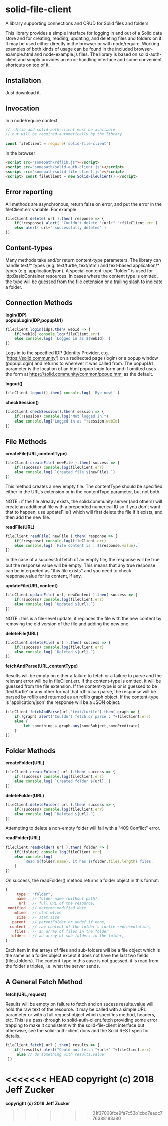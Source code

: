 # solid-file-client
A library supporting connections and CRUD for Solid files and folders

This library provides a simple interface for logging in and out of a 
Solid data store and for creating, reading, updating, and deleting
files and folders on it. It may be used either directly in the browser or 
with node/require.  Working examples of both kinds of usage can be found in
the included browser-example.html and node-example.js files.  The library
is based on solid-auth-client and simply provides an error-handling 
interface and some convenient shortcuts on top of it.

## Installation
Just download it.

## Invocation
In a node/require context

```javascript
// rdflib and solid-auth-client must be available
// but will be required automatically by the library

const fileClient = require('solid-file-client')
```
In the browser
```html 
<script src="somepath/rdflib.js"></script>
<script src="somepath/solid-auth-client.js"></script>
<script src="somepath/solid-file-client.js"></script>
<script> const fileClient = new SolidFileClient() </script>
```
## Error reporting

All methods are asynchronous, return false on error, and put the error
in the fileClient.err variable.  For example
```javascript
fileClient.delete( url ).then( response => {
    if(!response) alert( "Couldn't delete "+url+" "+fileClient.err )
    else alert( url+" successfully deleted" )
})
```
## Content-types
Many methods take and/or return content-type parameters. The library can
handle text/* types (e.g. text/turtle, text/html) and text-based application/* types (e.g. application/json). A special content-type "folder" is 
used for ldp:BasicContainer resources.  In cases where the content type is
omitted, the type will be guessed from the file extension or a trailing 
slash to indicate a folder.

## Connection Methods

**login(**IDP**)**<br>
**popupLogin(**IDP,popupUrl**)**
```javascript
fileClient.login(idp).then( webId => {
    if(!webId) console.log(fileClient.err)
    else console.log( `Logged in as ${webId}.`)
})
```
Logs in to the specified IDP (Identity Provider, e.g. 'https://solid.community') on a redirected page (login) or a popup window (popupLogin) and returns to wherever it was called from.  The popupUrl parameter is the location of an html popup login form and if omitted uses the form at https://solid.community/common/popup.html as the default.

**logout()**
```javascript
fileClient.logout().then( console.log( `Bye now!` )
```
**checkSession()**
```javascript
fileClient.checkSession().then( session => {
    if(!session) console.log("Not logged in.")
    else console.log("Logged in as "+session.webId)
})
```
## File Methods
**createFile(**URL,contentType**)**
```javascript
fileClient.createFile( newFile ).then( success => {
    if(!success) console.log(fileClient.err)
    else console.log( `Created file ${newFile}.`)
})
```
This method creates a new empty file.
The contentType should be specified either in the URL's extension or in
the contentType parameter, but not both. 

NOTE : if the file already exists, the solid.community server (and others) will create an additional file with a prepended numerical ID so if you don't want that to happen, use updateFile() which will first delete the file if it exists, and then add the new file.

**readFile(**URL**)**
```javascript
fileClient.readFile( newFile ).then( response => {
    if(!response) console.log(fileClient.err)
    else console.log( `File content is : ${response.value}.`
})
```
In the case of a successful fetch of an empty file, the response
will be true but the response.value will be empty.  This means
that any true response can be interpreted as "this file exists"
and you need to check response.value for its content, if any.

**updateFile(**URL,content**)**
```javascript
fileClient.updateFile( url, newContent ).then( success => {
    if(!success) console.log(fileClient.err)
    else console.log( `Updated ${url}.`)
})
```
NOTE : this is a file-level update, it replaces the file with the new content by removing the old version of the file and adding the new one.

**deleteFile(**URL**)**
```javascript
fileClient.deleteFile( url ).then( success => {
    if(!success) console.log(fileClient.err)
    else console.log( `Deleted ${url}.`)
})
```
**fetchAndParse(**URL,contentType**)**

Results will be empty on either a failure to fetch or a failure to parse
and the relevant error will be in fileClient.err. If the content-type is
omitted, it will be guessed from the file extension. If the  content-type
is or is guessed to be 'text/turtle' or any other format that rdflib can 
parse, the response will be parsed by rdflib and returned as an rdflib
graph object.  If the content-type is 'application/json' the response will
be a JSON object.  
```javascript
fileClient.fetchAndParse(url,'text/turtle').then( graph => {
    if(!graph) alert("Couldn't fetch or parse : "+fileClient.err)
    else {
        let something = graph.any(someSubject,somePredicate)
    }
})
```
## Folder Methods
**createFolder(**URL**)**<br>
```javascript
fileClient.createFolder( url ).then( success => {
    if(!success) console.log(fileClient.err)
    else console.log( `Created folder ${url}.`)
})
```
**deleteFolder(**URL**)**
```javascript
fileClient.deleteFolder( url ).then( success => {
    if(!success) console.log(fileClient.err)
    else console.log( `Deleted ${url}.`)
})     
```
Attempting to delete a non-empty folder will fail with a "409 Conflict"
error.

**readFolder(**URL**)**
```javascript
fileClient.readFolder( url ).then( folder => {
    if(!folder) console.log(fileClient.err)
    else console.log( 
        `Read ${folder.name}, it has ${folder.files.length} files.`
    )
})
```
On success, the readFolder() method returns a folder object in this format:
```javascript
{
     type : "folder",
     name : // folder name (without path),
      url : // full URL of the resource,
 modified : // dcterms:modified date
    mtime : // stat:mtime
     size : // stat:size
   parent : // parentFolder or undef if none,
  content : // raw content of the folder's turtle representation,
    files : // an array of files in the folder
  folders : // an array of sub-folders in the folder,
}
```
Each item in the arrays of files and sub-folders will be a file object
which is the same as a folder object except it does not have the
last two fields (files,folders).  The content-type in this
case is not guessed, it is read from the folder's triples, i.e. what the 
server sends.

## A General Fetch Method
**fetch(**URL,request**)**

Results will be empty on failure to fetch and on sucess results.value will
hold the raw text of the resource.  It may be called with a simple URL 
parameter or with a full request object which specifies method, headers, etc.
This is a pass-through to solid-auth-client.fetch providing some error 
trapping to make it consistent with the solid-file-client interface but
otherwise, see the solid-auth-client docs and the Solid REST spec for
details.
```javascript
fileClient.fetch( url ).then( results => {
    if(!results) alert("Could not fetch "+url+" "+fileClient.err)
     else // do something with results.value
 })
```  
<<<<<<< HEAD
**copyright (c) 2018 Jeff Zucker**
=======
**copyright (c) 2018 Jeff Zucker**
>>>>>>> 01f37008fce9fa7c53b1cbd7eadc776388183a80
